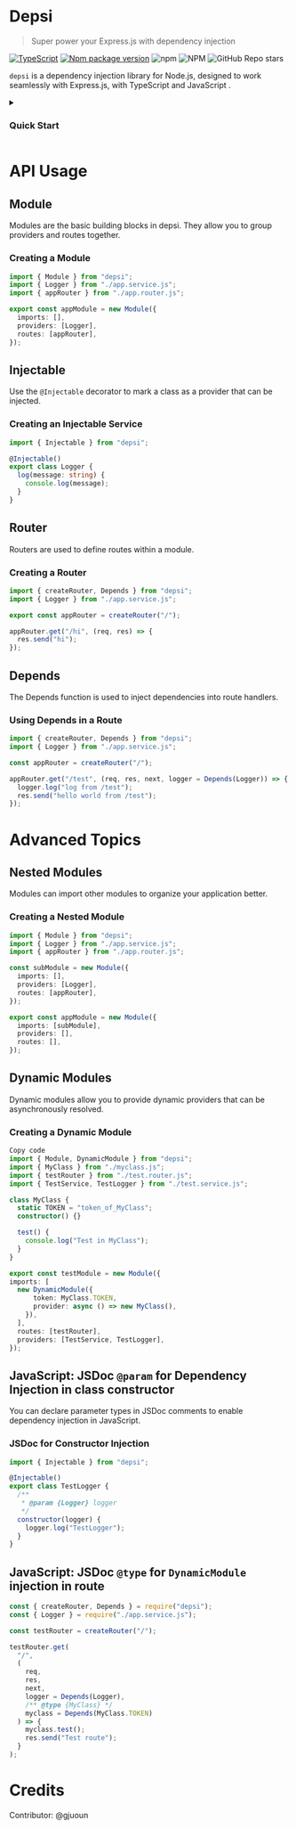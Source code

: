 # Depsi

> Super power your Express.js with dependency injection

[![TypeScript](https://img.shields.io/badge/--3178C6?logo=typescript&logoColor=ffffff)](https://www.typescriptlang.org/)
[![Npm package version](https://badgen.net/npm/v/depsi)](https://www.npmjs.com/package/depsi)
![npm](https://img.shields.io/npm/dw/depsi)
![NPM](https://img.shields.io/npm/l/depsi)
![GitHub Repo stars](https://img.shields.io/github/stars/deligenius/depsi?style=social)

`depsi` is a dependency injection library for Node.js, designed to work seamlessly with Express.js, with TypeScript and JavaScript .

<details>

<summary><h3>Quick Start</h3></summary>

### Installation

```bash
npm install depsi express @types/express
```

### Basic Setup

```typescript
//app.ts
import express from "express";
import { appModule } from "./app.module.js";

async function main() {
  const app = express();

  const routes = await appModule.register();
  for (const router of routes) {
    app.use(router.prefix, router);
  }

  app.listen(3000, () => {
    console.log("listen on port 3000");
  });
}

main();
```

```typescript
//app.service.ts
import { Injectable } from "depsi";

@Injectable()
export class Logger {
  log(message: string) {
    console.log(message);
  }
}
```

```typescript
//app.router.ts
import { Depends, Router, createRouter } from "depsi";
import { Logger } from "./app.service.js";

export const appRouter = createRouter("/");

appRouter.get("/hi", (req, res) => {
  res.send("hi");
});

appRouter.get("/test", (req, res, next, logger = Depends(Logger)) => {
  logger.log("log from /test");

  res.send("hello world from /test");
});
```

```typescript
//app.module.ts
import { appRouter } from "./app.router.js";
import { Module } from "depsi";
import { Logger } from "./app.service.js";

export const appModule = new Module({
  imports: [],
  providers: [Logger],
  routes: [appRouter],
});
```

### You're good to go

now run your app and `curl localhost:3000/test` to see the magic!

</details>

# API Usage

## Module

Modules are the basic building blocks in depsi. They allow you to group providers and routes together.

### Creating a Module

```typescript
import { Module } from "depsi";
import { Logger } from "./app.service.js";
import { appRouter } from "./app.router.js";

export const appModule = new Module({
  imports: [],
  providers: [Logger],
  routes: [appRouter],
});
```

## Injectable

Use the `@Injectable` decorator to mark a class as a provider that can be injected.

### Creating an Injectable Service

```typescript
import { Injectable } from "depsi";

@Injectable()
export class Logger {
  log(message: string) {
    console.log(message);
  }
}
```

## Router

Routers are used to define routes within a module.

### Creating a Router

```typescript
import { createRouter, Depends } from "depsi";
import { Logger } from "./app.service.js";

export const appRouter = createRouter("/");

appRouter.get("/hi", (req, res) => {
  res.send("hi");
});
```

## Depends

The Depends function is used to inject dependencies into route handlers.

### Using Depends in a Route

```typescript
import { createRouter, Depends } from "depsi";
import { Logger } from "./app.service.js";

const appRouter = createRouter("/");

appRouter.get("/test", (req, res, next, logger = Depends(Logger)) => {
  logger.log("log from /test");
  res.send("hello world from /test");
});
```

# Advanced Topics

## Nested Modules

Modules can import other modules to organize your application better.

### Creating a Nested Module

```typescript
import { Module } from "depsi";
import { Logger } from "./app.service.js";
import { appRouter } from "./app.router.js";

const subModule = new Module({
  imports: [],
  providers: [Logger],
  routes: [appRouter],
});

export const appModule = new Module({
  imports: [subModule],
  providers: [],
  routes: [],
});
```

## Dynamic Modules

Dynamic modules allow you to provide dynamic providers that can be asynchronously resolved.

### Creating a Dynamic Module

```typescript
Copy code
import { Module, DynamicModule } from "depsi";
import { MyClass } from "./myclass.js";
import { testRouter } from "./test.router.js";
import { TestService, TestLogger } from "./test.service.js";

class MyClass {
  static TOKEN = "token_of_MyClass";
  constructor() {}

  test() {
    console.log("Test in MyClass");
  }
}

export const testModule = new Module({
imports: [
  new DynamicModule({
      token: MyClass.TOKEN,
      provider: async () => new MyClass(),
    }),
  ],
  routes: [testRouter],
  providers: [TestService, TestLogger],
});

```

## JavaScript: JSDoc `@param` for Dependency Injection in class constructor

You can declare parameter types in JSDoc comments to enable dependency injection in JavaScript.

### JSDoc for Constructor Injection

```javascript
import { Injectable } from "depsi";

@Injectable()
export class TestLogger {
  /**
   * @param {Logger} logger
   */
  constructor(logger) {
    logger.log("TestLogger");
  }
}
```

## JavaScript: JSDoc `@type` for `DynamicModule` injection in route

```javascript
const { createRouter, Depends } = require("depsi");
const { Logger } = require("./app.service.js");

const testRouter = createRouter("/");

testRouter.get(
  "/",
  (
    req,
    res,
    next,
    logger = Depends(Logger),
    /** @type {MyClass} */
    myclass = Depends(MyClass.TOKEN)
  ) => {
    myclass.test();
    res.send("Test route");
  }
);
```


# Credits

Contributor: @gjuoun